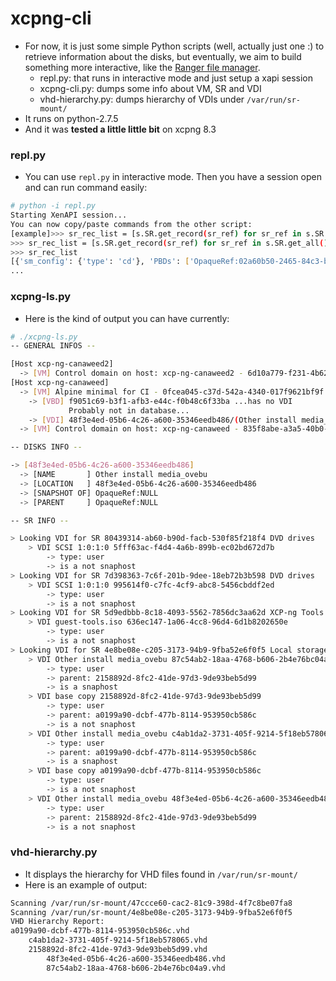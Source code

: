 # xcpng-cli

- For now, it is just some simple Python scripts (well, actually just one :) to retrieve information
about the disks, but eventually, we aim to build something more interactive, like the [Ranger file manager](https://github.com/ranger/ranger).
  - repl.py: that runs in interactive mode and just setup a xapi session
  - xcpng-cli.py: dumps some info about VM, SR and VDI
  - vhd-hierarchy.py: dumps hierarchy of VDIs under `/var/run/sr-mount/`
- It runs on python-2.7.5
- And it was **tested a little little bit** on xcpng 8.3

### repl.py
- You can use `repl.py` in interactive mode. Then you have a session open and can run command easily:
```sh
# python -i repl.py
Starting XenAPI session...
You can now copy/paste commands from the other script:
[example]>>> sr_rec_list = [s.SR.get_record(sr_ref) for sr_ref in s.SR.get_all()]
>>> sr_rec_list = [s.SR.get_record(sr_ref) for sr_ref in s.SR.get_all()]
>>> sr_rec_list
[{'sm_config': {'type': 'cd'}, 'PBDs': ['OpaqueRef:02a60b50-2465-84c3-bbde-7be1d7d1da6d'], 'current_operations': {}, 'uuid': '80439314-ab60-b90d-facb-530f85f218f4', 'VDIs': ['OpaqueRef:11c310ad-3059-8b87-890f-3032066c6bf7'], 'tags': [], 'physical_size': '1073741312', 'type': 'udev', 'other_config': {'i18n-original-value-name_label': 'DVD drives', 'i18n-key': 'local-hotplug-cd', 'i18n-original-value-name_description': 'Physical DVD drives'}, 'name_label': 'DVD drives', 'allowed_operations': ['vdi_introduce', 'unplug', 'plug', 'pbd_create', 'update', 'pbd_destroy', 'vdi_clone', 'scan'],
...
```

### xcpng-ls.py
- Here is the kind of output you can have currently:
```sh
# ./xcpng-ls.py
-- GENERAL INFOS --

[Host xcp-ng-canaweed2]
  -> [VM] Control domain on host: xcp-ng-canaweed2 - 6d10a779-f231-4b62-80d8-f594d29acbec
[Host xcp-ng-canaweed]
  -> [VM] Alpine minimal for CI - 0fcea045-c37d-542a-4340-017f9621bf9f
    -> [VBD] f9051c69-b3f1-afb3-e44c-f0b48c6f33ba ...has no VDI
             Probably not in database...
    -> [VDI] 48f3e4ed-05b6-4c26-a600-35346eedb486/(Other install media_ovebu)
  -> [VM] Control domain on host: xcp-ng-canaweed - 835f8abe-a3a5-40b0-b88a-378c96fb7f35

-- DISKS INFO --

-> [48f3e4ed-05b6-4c26-a600-35346eedb486]
  -> [NAME       ] Other install media_ovebu
  -> [LOCATION   ] 48f3e4ed-05b6-4c26-a600-35346eedb486
  -> [SNAPSHOT OF] OpaqueRef:NULL
  -> [PARENT     ] OpaqueRef:NULL

-- SR INFO --

> Looking VDI for SR 80439314-ab60-b90d-facb-530f85f218f4 DVD drives
    > VDI SCSI 1:0:1:0 5fff63ac-f4d4-4a6b-899b-ec02bd672d7b
        -> type: user
        -> is a not snaphost
> Looking VDI for SR 7d398363-7c6f-201b-9dee-18eb72b3b598 DVD drives
    > VDI SCSI 1:0:1:0 995614f0-c7fc-4cf9-abc8-5456cbddf2ed
        -> type: user
        -> is a not snaphost
> Looking VDI for SR 5d9edbbb-8c18-4093-5562-7856dc3aa62d XCP-ng Tools
    > VDI guest-tools.iso 636ec147-1a06-4cc8-96d4-6d1b8202650e
        -> type: user
        -> is a not snaphost
> Looking VDI for SR 4e8be08e-c205-3173-94b9-9fba52e6f0f5 Local storage
    > VDI Other install media_ovebu 87c54ab2-18aa-4768-b606-2b4e76bc04a9
        -> type: user
        -> parent: 2158892d-8fc2-41de-97d3-9de93beb5d99
        -> is a snaphost
    > VDI base copy 2158892d-8fc2-41de-97d3-9de93beb5d99
        -> type: user
        -> parent: a0199a90-dcbf-477b-8114-953950cb586c
        -> is a not snaphost
    > VDI Other install media_ovebu c4ab1da2-3731-405f-9214-5f18eb578065
        -> type: user
        -> parent: a0199a90-dcbf-477b-8114-953950cb586c
        -> is a snaphost
    > VDI base copy a0199a90-dcbf-477b-8114-953950cb586c
        -> type: user
        -> is a not snaphost
    > VDI Other install media_ovebu 48f3e4ed-05b6-4c26-a600-35346eedb486
        -> type: user
        -> parent: 2158892d-8fc2-41de-97d3-9de93beb5d99
        -> is a not snaphost
```

### vhd-hierarchy.py

- It displays the hierarchy for VHD files found in `/var/run/sr-mount/`
- Here is an example of output:
```sh
Scanning /var/run/sr-mount/47ccce60-cac2-81c9-398d-4f7c8be07fa8
Scanning /var/run/sr-mount/4e8be08e-c205-3173-94b9-9fba52e6f0f5
VHD Hierarchy Report:
a0199a90-dcbf-477b-8114-953950cb586c.vhd
    c4ab1da2-3731-405f-9214-5f18eb578065.vhd
    2158892d-8fc2-41de-97d3-9de93beb5d99.vhd
        48f3e4ed-05b6-4c26-a600-35346eedb486.vhd
        87c54ab2-18aa-4768-b606-2b4e76bc04a9.vhd
```
